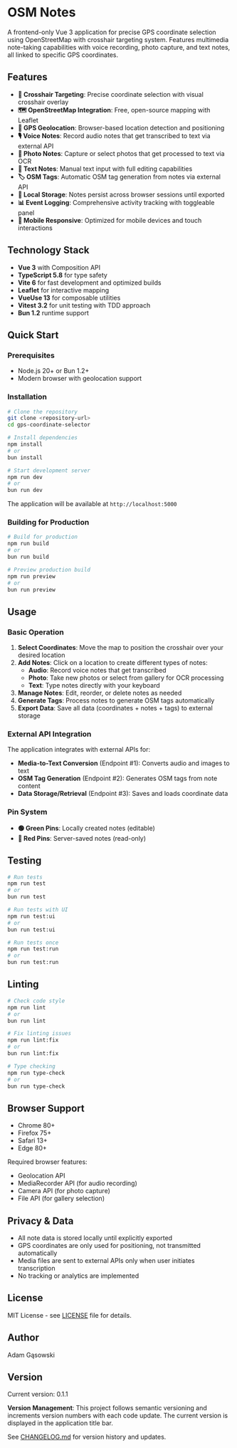# OSM Notes

A frontend-only Vue 3 application for precise GPS coordinate selection using OpenStreetMap with crosshair targeting system. Features multimedia note-taking capabilities with voice recording, photo capture, and text notes, all linked to specific GPS coordinates.

## Features

- **🎯 Crosshair Targeting**: Precise coordinate selection with visual crosshair overlay
- **🗺️ OpenStreetMap Integration**: Free, open-source mapping with Leaflet
- **📍 GPS Geolocation**: Browser-based location detection and positioning
- **🎙️ Voice Notes**: Record audio notes that get transcribed to text via external API
- **📸 Photo Notes**: Capture or select photos that get processed to text via OCR
- **📝 Text Notes**: Manual text input with full editing capabilities
- **🏷️ OSM Tags**: Automatic OSM tag generation from notes via external API
- **💾 Local Storage**: Notes persist across browser sessions until exported
- **📊 Event Logging**: Comprehensive activity tracking with toggleable panel
- **📱 Mobile Responsive**: Optimized for mobile devices and touch interactions

## Technology Stack

- **Vue 3** with Composition API
- **TypeScript 5.8** for type safety
- **Vite 6** for fast development and optimized builds
- **Leaflet** for interactive mapping
- **VueUse 13** for composable utilities
- **Vitest 3.2** for unit testing with TDD approach
- **Bun 1.2** runtime support

## Quick Start

### Prerequisites

- Node.js 20+ or Bun 1.2+
- Modern browser with geolocation support

### Installation

```bash
# Clone the repository
git clone <repository-url>
cd gps-coordinate-selector

# Install dependencies
npm install
# or
bun install

# Start development server
npm run dev
# or
bun run dev
```

The application will be available at `http://localhost:5000`

### Building for Production

```bash
# Build for production
npm run build
# or
bun run build

# Preview production build
npm run preview
# or
bun run preview
```

## Usage

### Basic Operation

1. **Select Coordinates**: Move the map to position the crosshair over your desired location
2. **Add Notes**: Click on a location to create different types of notes:
   - **Audio**: Record voice notes that get transcribed
   - **Photo**: Take new photos or select from gallery for OCR processing
   - **Text**: Type notes directly with your keyboard
3. **Manage Notes**: Edit, reorder, or delete notes as needed
4. **Generate Tags**: Process notes to generate OSM tags automatically
5. **Export Data**: Save all data (coordinates + notes + tags) to external storage

### External API Integration

The application integrates with external APIs for:

- **Media-to-Text Conversion** (Endpoint #1): Converts audio and images to text
- **OSM Tag Generation** (Endpoint #2): Generates OSM tags from note content
- **Data Storage/Retrieval** (Endpoint #3): Saves and loads coordinate data

### Pin System

- **🟢 Green Pins**: Locally created notes (editable)
- **🔴 Red Pins**: Server-saved notes (read-only)

## Testing

```bash
# Run tests
npm run test
# or
bun run test

# Run tests with UI
npm run test:ui
# or
bun run test:ui

# Run tests once
npm run test:run
# or
bun run test:run
```

## Linting

```bash
# Check code style
npm run lint
# or
bun run lint

# Fix linting issues
npm run lint:fix
# or
bun run lint:fix

# Type checking
npm run type-check
# or
bun run type-check
```

## Browser Support

- Chrome 80+
- Firefox 75+
- Safari 13+
- Edge 80+

Required browser features:
- Geolocation API
- MediaRecorder API (for audio recording)
- Camera API (for photo capture)
- File API (for gallery selection)

## Privacy & Data

- All note data is stored locally until explicitly exported
- GPS coordinates are only used for positioning, not transmitted automatically
- Media files are sent to external APIs only when user initiates transcription
- No tracking or analytics are implemented

## License

MIT License - see [LICENSE](LICENSE) file for details.

## Author

Adam Gąsowski

## Version

Current version: 0.1.1

**Version Management**: This project follows semantic versioning and increments version numbers with each code update. The current version is displayed in the application title bar.

See [CHANGELOG.md](CHANGELOG.md) for version history and updates.